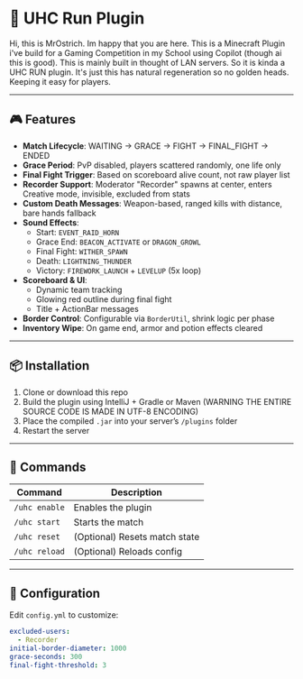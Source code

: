 # 🏹 UHC Run Plugin
Hi, this is MrOstrich. Im happy that you are here. This is a Minecraft Plugin i've build for a Gaming Competition in my School using Copilot (though ai this is good). This is mainly built in thought of LAN servers.
So it is kinda a UHC RUN plugin. It's just this has natural regeneration so no golden heads. Keeping it easy for players.

---

## 🎮 Features

- **Match Lifecycle**: WAITING → GRACE → FIGHT → FINAL_FIGHT → ENDED
- **Grace Period**: PvP disabled, players scattered randomly, one life only
- **Final Fight Trigger**: Based on scoreboard alive count, not raw player list
- **Recorder Support**: Moderator "Recorder" spawns at center, enters Creative mode, invisible, excluded from stats
- **Custom Death Messages**: Weapon-based, ranged kills with distance, bare hands fallback
- **Sound Effects**:
  - Start: `EVENT_RAID_HORN`
  - Grace End: `BEACON_ACTIVATE` or `DRAGON_GROWL`
  - Final Fight: `WITHER_SPAWN`
  - Death: `LIGHTNING_THUNDER`
  - Victory: `FIREWORK_LAUNCH` + `LEVELUP` (5x loop)
- **Scoreboard & UI**:
  - Dynamic team tracking
  - Glowing red outline during final fight
  - Title + ActionBar messages
- **Border Control**: Configurable via `BorderUtil`, shrink logic per phase
- **Inventory Wipe**: On game end, armor and potion effects cleared

---

## 📦 Installation

1. Clone or download this repo
2. Build the plugin using IntelliJ + Gradle or Maven (WARNING THE ENTIRE SOURCE CODE IS MADE IN UTF-8 ENCODING)
3. Place the compiled `.jar` into your server’s `/plugins` folder
4. Restart the server

---

## 🚀 Commands

| Command         | Description                          |
|----------------|--------------------------------------|
| `/uhc enable`  | Enables the plugin                   |
| `/uhc start`   | Starts the match                     |
| `/uhc reset`   | (Optional) Resets match state        |
| `/uhc reload`  | (Optional) Reloads config            |

---

## 🔧 Configuration

Edit `config.yml` to customize:

```yaml
excluded-users:
  - Recorder
initial-border-diameter: 1000
grace-seconds: 300
final-fight-threshold: 3
